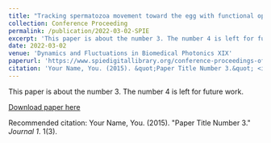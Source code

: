 ```yaml
---
title: "Tracking spermatozoa movement toward the egg with functional optical coherence tomography"
collection: Conference Proceeding
permalink: /publication/2022-03-02-SPIE
excerpt: 'This paper is about the number 3. The number 4 is left for future work.'
date: 2022-03-02
venue: 'Dynamics and Fluctuations in Biomedical Photonics XIX'
paperurl: 'https://www.spiedigitallibrary.org/conference-proceedings-of-spie/11959/1195902/Tracking-spermatozoa-movement-toward-the-egg-with-functional--optical/10.1117/12.2608265.short?SSO=1'
citation: 'Your Name, You. (2015). &quot;Paper Title Number 3.&quot; <i>Journal 1</i>. 1(3).'
---
```

This paper is about the number 3. The number 4 is left for future work.

[Download paper here](http://academicpages.github.io/files/paper3.pdf)

Recommended citation: Your Name, You. (2015). "Paper Title Number 3." <i>Journal 1</i>. 1(3).
